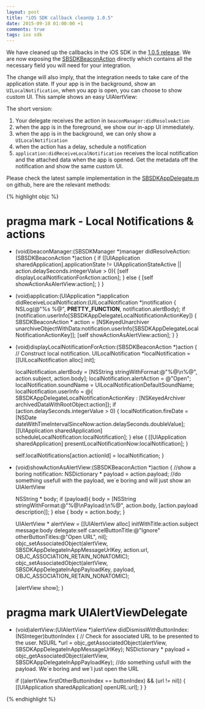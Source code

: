 ```yaml
---
layout: post
title: "iOS SDK callback cleanUp 1.0.5"
date: 2015-09-10 01:00:00 +1
comments: true
tags: ios sdk
---
```


We have cleaned up the callbacks in the iOS SDK in the [1.0.5 release](https://github.com/sensorberg-dev/ios-sdk/releases/tag/1.0.5). We are now exposing the [SBSDKBeaconAction](https://github.com/sensorberg-dev/ios-sdk/blob/v1/SensorbergSDK/SBSDKBeaconAction.h) directly which contains all the necessary field you will need for your integration.

The change will also imply, that the integration needs to take care of the application state. If your app is in the background, show an ```UILocalNotification```, when you app is open, you can choose to show custom UI. This sample shows an easy UIAlertView:

The short version:

1. Your delegate receives the action in ```beaconManager:didResolveAction```
  1. when the app is in the foreground, we show our in-app UI immediately.
  2. when the app is in the background, we can only show a ```UILocalNotification```
  3. when the action has a delay, schedule a notification
2. ```application:didReceiveLocalNotification``` receives the local notification and the attached data when the app is opened. Get the metadata off the notification and show the same custom UI.

Please check the latest sample implementation in the [SBSDKAppDelegate.m](https://github.com/sensorberg-dev/ios-sdk/blob/v1/Example/Demo/SBSDKAppDelegate.m) on github, here are the relevant methods:

{% highlight objc %}
# pragma mark - Local Notifications & actions

- (void)beaconManager:(SBSDKManager *)manager didResolveAction:(SBSDKBeaconAction *)action {
    if ([UIApplication sharedApplication].applicationState != UIApplicationStateActive || action.delaySeconds.integerValue > 0){
        [self displayLocalNotificationForAction:action];
    } else {
        [self showActionAsAlertView:action];
    }
}

- (void)application:(UIApplication *)application didReceiveLocalNotification:(UILocalNotification *)notification {
    NSLog(@"%s %@", __PRETTY_FUNCTION__, notification.alertBody);
    if (notification.userInfo[SBSDKAppDelegateLocalNotificationActionKey]) {
        SBSDKBeaconAction * action = [NSKeyedUnarchiver unarchiveObjectWithData:notification.userInfo[SBSDKAppDelegateLocalNotificationActionKey]];
        [self showActionAsAlertView:action];
    }
}

- (void)displayLocalNotificationForAction:(SBSDKBeaconAction *)action {
    // Construct local notification.
    UILocalNotification *localNotification = [[UILocalNotification alloc] init];

    localNotification.alertBody = [NSString stringWithFormat:@"%@\n%@", action.subject, action.body];
    localNotification.alertAction = @"Open";
    localNotification.soundName = UILocalNotificationDefaultSoundName;
    localNotification.userInfo = @{ SBSDKAppDelegateLocalNotificationActionKey   : [NSKeyedArchiver archivedDataWithRootObject:action]};
    if (action.delaySeconds.integerValue > 0) {
        localNotification.fireDate = [NSDate dateWithTimeIntervalSinceNow:action.delaySeconds.doubleValue];
        [[UIApplication sharedApplication] scheduleLocalNotification:localNotification];
    } else {
        [[UIApplication sharedApplication] presentLocalNotificationNow:localNotification];
    }

    self.localNotifications[action.actionId] = localNotification;
}

- (void)showActionAsAlertView:(SBSDKBeaconAction *)action {
    //show a boring notification:
    NSDictionary * payload = action.payload;
    //do something usefull with the payload, we´e boring and will just show an UIAlertView

    NSString * body;
    if (payload){
            body = [NSString stringWithFormat:@"%@\nPayload:\n%@", action.body, [action.payload description]];
        } else {
            body = action.body;
        }

    UIAlertView * alertView = [[UIAlertView alloc] initWithTitle:action.subject
                                                             message:body
                                                            delegate:self
                                                   cancelButtonTitle:@"Ignore"
                                                   otherButtonTitles:@"Open URL", nil];
    objc_setAssociatedObject(alertView, SBSDKAppDelegateInAppMessageUrlKey, action.url, OBJC_ASSOCIATION_RETAIN_NONATOMIC);
    objc_setAssociatedObject(alertView, SBSDKAppDelegateInAppPayloadKey, payload, OBJC_ASSOCIATION_RETAIN_NONATOMIC);

    [alertView show];
}

# pragma mark UIAlertViewDelegate

- (void)alertView:(UIAlertView *)alertView didDismissWithButtonIndex:(NSInteger)buttonIndex {
    // Check for associated URL to be presented to the user.
    NSURL *url = objc_getAssociatedObject(alertView, SBSDKAppDelegateInAppMessageUrlKey);
    NSDictionary * payload = objc_getAssociatedObject(alertView, SBSDKAppDelegateInAppPayloadKey);
    //do something usfull with the payload. We´e boring and we´l just open the URL

    if ((alertView.firstOtherButtonIndex == buttonIndex) && (url != nil)) {
        [[UIApplication sharedApplication] openURL:url];
    }
}

{% endhighlight  %}
